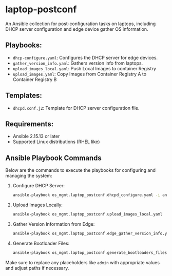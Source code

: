 # laptop-postconf

An Ansible collection for post-configuration tasks on laptops, including DHCP server configuration and edge device gather OS information.

## Playbooks:
- `dhcp-configure.yaml`: Configures the DHCP server for edge devices.
- `gather_version_info.yaml`: Gathers version info from laptops.
- `upload_images_local.yaml`: Push Local Images to container Registry
- `upload_images.yaml`: Copy Images from Container Registry A to Container Registry B

## Templates:
- `dhcpd.conf.j2`: Template for DHCP server configuration file.

## Requirements:
- Ansible 2.15.13 or later
- Supported Linux distributions (RHEL like)

## Ansible Playbook Commands

Below are the commands to execute the playbooks for configuring and managing the system:

1. Configure DHCP Server:
    ```bash
    ansible-playbook os_mgmt.laptop_postconf.dhcpd_configure.yaml -i ansible-content/inventories/ -e @ansible-content/vars/dhcp_server_vars.yaml
    ```

2. Upload Images Locally:
    ```bash
    ansible-playbook os_mgmt.laptop_postconf.upload_images_local.yaml
    ```

3. Gather Version Information from Edge:
    ```bash
    ansible-playbook os_mgmt.laptop_postconf.edge_gather_version_info.yaml -i ansible-content/inventories/ -u admin -k
    ```

4. Generate Bootloader Files:
    ```bash
    ansible-playbook os_mgmt.laptop_postconf.generate_bootloaders_files.yml -e '{efi_grub_files_destination: ~/iso-build/laptop-rhel84/DevicesGRUBs/, bios_ipxe_files_destination: ~/iso-build/laptop-rhel84/ipxe/}'
    ```

Make sure to replace any placeholders like `admin` with appropriate values and adjust paths if necessary.

